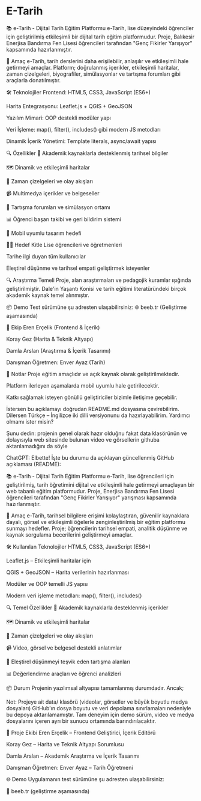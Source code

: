 # E-Tarih
📚 e-Tarih - Dijital Tarih Eğitim Platformu
e-Tarih, lise düzeyindeki öğrenciler için geliştirilmiş etkileşimli bir dijital tarih eğitim platformudur. Proje, Balıkesir Enerjisa Bandırma Fen Lisesi öğrencileri tarafından "Genç Fikirler Yarışıyor" kapsamında hazırlanmıştır.

🎯 Amaç
e-Tarih, tarih derslerini daha erişilebilir, anlaşılır ve etkileşimli hale getirmeyi amaçlar. Platform; doğrulanmış içerikler, etkileşimli haritalar, zaman çizelgeleri, biyografiler, simülasyonlar ve tartışma forumları gibi araçlarla donatılmıştır.

🛠️ Teknolojiler
Frontend: HTML5, CSS3, JavaScript (ES6+)

Harita Entegrasyonu: Leaflet.js + QGIS + GeoJSON

Yazılım Mimari: OOP destekli modüler yapı

Veri İşleme: map(), filter(), includes() gibi modern JS metodları

Dinamik İçerik Yönetimi: Template literals, async/await yapısı

🔍 Özellikler
📜 Akademik kaynaklarla desteklenmiş tarihsel bilgiler

🗺️ Dinamik ve etkileşimli haritalar

📅 Zaman çizelgeleri ve olay akışları

📹 Multimedya içerikler ve belgeseller

💬 Tartışma forumları ve simülasyon ortamı

📊 Öğrenci başarı takibi ve geri bildirim sistemi

📱 Mobil uyumlu tasarım hedefi

🧑‍🏫 Hedef Kitle
Lise öğrencileri ve öğretmenleri

Tarihe ilgi duyan tüm kullanıcılar

Eleştirel düşünme ve tarihsel empati geliştirmek isteyenler

🔍 Araştırma Temeli
Proje, alan araştırmaları ve pedagojik kuramlar ışığında geliştirilmiştir. Dale'in Yaşantı Konisi ve tarih eğitimi literatüründeki birçok akademik kaynak temel alınmıştır.

📦 Demo
Test sürümüne şu adresten ulaşabilirsiniz:
🌐 beeb.tr (Geliştirme aşamasında)

👥 Ekip
Eren Erçelik (Frontend & İçerik)

Koray Gez (Harita & Teknik Altyapı)

Damla Arslan (Araştırma & İçerik Tasarımı)

Danışman Öğretmen: Enver Ayaz (Tarih)

📌 Notlar
Proje eğitim amaçlıdır ve açık kaynak olarak geliştirilmektedir.

Platform ilerleyen aşamalarda mobil uyumlu hale getirilecektir.

Katkı sağlamak isteyen gönüllü geliştiriciler bizimle iletişime geçebilir.

İstersen bu açıklamayı doğrudan README.md dosyasına çevirebilirim. Dilersen Türkçe – İngilizce iki dilli versiyonunu da hazırlayabilirim. Yardımcı olmamı ister misin?







Şunu dedin:
projenin genel olarak hazır olduğnu fakat data klasörünün ve dolayısıyla web sitesinde bulunan video ve görsellerin githuba aktarılamadığını da söyle


ChatGPT:
Elbette! İşte bu durumu da açıklayan güncellenmiş GitHub açıklaması (README):

📚 e-Tarih - Dijital Tarih Eğitim Platformu
e-Tarih, lise öğrencileri için geliştirilmiş, tarih öğretimini dijital ve etkileşimli hale getirmeyi amaçlayan bir web tabanlı eğitim platformudur. Proje, Enerjisa Bandırma Fen Lisesi öğrencileri tarafından "Genç Fikirler Yarışıyor" yarışması kapsamında hazırlanmıştır.

🎯 Amaç
e-Tarih, tarihsel bilgilere erişimi kolaylaştıran, güvenilir kaynaklara dayalı, görsel ve etkileşimli öğelerle zenginleştirilmiş bir eğitim platformu sunmayı hedefler. Proje; öğrencilerin tarihsel empati, analitik düşünme ve kaynak sorgulama becerilerini geliştirmeyi amaçlar.

🛠️ Kullanılan Teknolojiler
HTML5, CSS3, JavaScript (ES6+)

Leaflet.js – Etkileşimli haritalar için

QGIS + GeoJSON – Harita verilerinin hazırlanması

Modüler ve OOP temelli JS yapısı

Modern veri işleme metodları: map(), filter(), includes()

🔍 Temel Özellikler
📜 Akademik kaynaklarla desteklenmiş içerikler

🗺️ Dinamik ve etkileşimli haritalar

🧭 Zaman çizelgeleri ve olay akışları

📹 Video, görsel ve belgesel destekli anlatımlar

🧠 Eleştirel düşünmeyi teşvik eden tartışma alanları

📊 Değerlendirme araçları ve öğrenci analizleri

📦 Durum
Projenin yazılımsal altyapısı tamamlanmış durumdadır. Ancak;

Not: Projeye ait data/ klasörü (videolar, görseller ve büyük boyutlu medya dosyaları) GitHub'ın dosya boyutu ve veri depolama sınırlamaları nedeniyle bu depoya aktarılamamıştır.
Tam deneyim için demo sürüm, video ve medya dosyalarını içeren ayrı bir sunucu ortamında barındırılacaktır.

👥 Proje Ekibi
Eren Erçelik – Frontend Geliştirici, İçerik Editörü

Koray Gez – Harita ve Teknik Altyapı Sorumlusu

Damla Arslan – Akademik Araştırma ve İçerik Tasarımı

Danışman Öğretmen: Enver Ayaz – Tarih Öğretmeni

🌐 Demo
Uygulamanın test sürümüne şu adresten ulaşabilirsiniz:

🔗 beeb.tr (geliştirme aşamasında)

